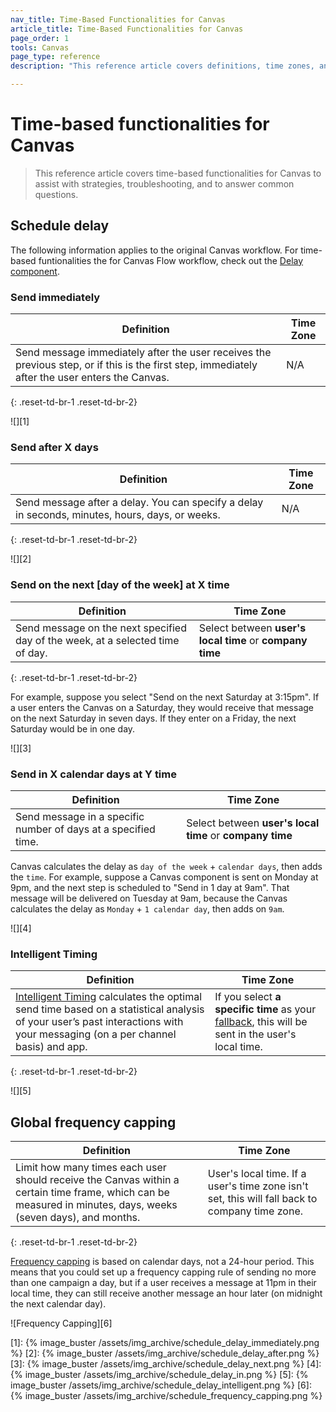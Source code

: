```yaml
---
nav_title: Time-Based Functionalities for Canvas
article_title: Time-Based Functionalities for Canvas
page_order: 1
tools: Canvas
page_type: reference
description: "This reference article covers definitions, time zones, and examples of time-based functionalities for Canvas."

---
```


# Time-based functionalities for Canvas

> This reference article covers time-based functionalities for Canvas to assist with strategies, troubleshooting, and to answer common questions.

## Schedule delay

The following information applies to the original Canvas workflow. For time-based funtionalities the for Canvas Flow workflow, check out the [Delay component]({{site.baseurl}}/user_guide/engagement_tools/canvas/canvas_components/delay_step/).

### Send immediately

| Definition |  Time Zone |
| --- | --- |
| Send message immediately after the user receives the previous step, or if this is the first step, immediately after the user enters the Canvas. | N/A |
{: .reset-td-br-1 .reset-td-br-2}

![][1]

### Send after X days

| Definition |  Time Zone |
| --- | --- |
| Send message after a delay. You can specify a delay in seconds, minutes, hours, days, or weeks.  | N/A |
{: .reset-td-br-1 .reset-td-br-2}

![][2]

### Send on the next [day of the week] at X time

| Definition |  Time Zone |
| --- | --- |
| Send message on the next specified day of the week, at a selected time of day.  | Select between **user's local time** or **company time** |
{: .reset-td-br-1 .reset-td-br-2}

For example, suppose you select "Send on the next Saturday at 3:15pm". If a user enters the Canvas on a Saturday, they would receive that message on the next Saturday in seven days. If they enter on a Friday, the next Saturday would be in one day.

![][3]

### Send in X calendar days at Y time

| Definition |  Time Zone |
| --- | --- |
| Send message in a specific number of days at a specified time. | Select between **user's local time** or **company time** |

Canvas calculates the delay as `day of the week` + `calendar days`, then adds the `time`. For example, suppose a Canvas component is sent on Monday at 9pm, and the next step is scheduled to "Send in 1 day at 9am". That message will be delivered on Tuesday at 9am, because the Canvas calculates the delay as `Monday` + `1 calendar day`, then adds on `9am`.

![][4]

### Intelligent Timing

| Definition | Time Zone |
| ---------- | ----- |
| [Intelligent Timing]({{site.baseurl}}/user_guide/intelligence/intelligent_timing/) calculates the optimal send time based on a statistical analysis of your user’s past interactions with your messaging (on a per channel basis) and app. | If you select **a specific time** as your [fallback]({{site.baseurl}}/user_guide/intelligence/intelligent_timing/#fallback-options), this will be sent in the user's local time. |
{: .reset-td-br-1 .reset-td-br-2}

![][5]

## Global frequency capping

| Definition | Time Zone |
| --- | --- |
| Limit how many times each user should receive the Canvas within a certain time frame, which can be measured in minutes, days, weeks (seven days), and months. | User's local time. If a user's time zone isn't set, this will fall back to company time zone. |
{: .reset-td-br-1 .reset-td-br-2}

[Frequency capping]({{site.baseurl}}/user_guide/engagement_tools/campaigns/testing_and_more/rate-limiting/#frequency-capping) is based on calendar days, not a 24-hour period. This means that you could set up a frequency capping rule of sending no more than one campaign a day, but if a user receives a message at 11pm in their local time, they can still receive another message an hour later (on midnight the next calendar day).

![Frequency Capping][6]

[1]: {% image_buster /assets/img_archive/schedule_delay_immediately.png %}
[2]: {% image_buster /assets/img_archive/schedule_delay_after.png %}
[3]: {% image_buster /assets/img_archive/schedule_delay_next.png %}
[4]: {% image_buster /assets/img_archive/schedule_delay_in.png %}
[5]: {% image_buster /assets/img_archive/schedule_delay_intelligent.png %}
[6]: {% image_buster /assets/img_archive/schedule_frequency_capping.png %}
